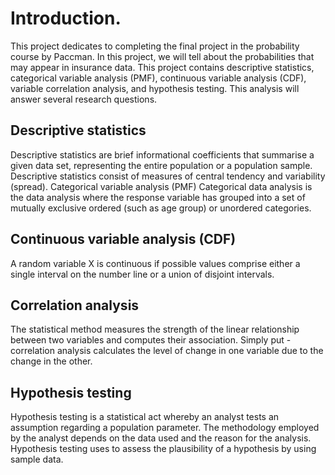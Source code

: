 # Introduction.
This project dedicates to completing the final project in the probability course by Paccman. In this project, we will tell about the probabilities that may appear in insurance data. This project contains descriptive statistics, categorical variable analysis (PMF), continuous variable analysis (CDF), variable correlation analysis, and hypothesis testing. This analysis will answer several research questions.

## Descriptive statistics
Descriptive statistics are brief informational coefficients that summarise a given data set, representing the entire population or a population sample. Descriptive statistics consist of measures of central tendency and variability (spread).
Categorical variable analysis (PMF)
Categorical data analysis is the data analysis where the response variable has grouped into a set of mutually exclusive ordered (such as age group) or unordered categories.

## Continuous variable analysis (CDF)
A random variable X is continuous if possible values comprise either a single interval on the number line or a union of disjoint intervals.

## Correlation analysis
The statistical method measures the strength of the linear relationship between two variables and computes their association. Simply put - correlation analysis calculates the level of change in one variable due to the change in the other.

## Hypothesis testing
Hypothesis testing is a statistical act whereby an analyst tests an assumption regarding a population parameter. The methodology employed by the analyst depends on the data used and the reason for the analysis. Hypothesis testing uses to assess the plausibility of a hypothesis by using sample data.
